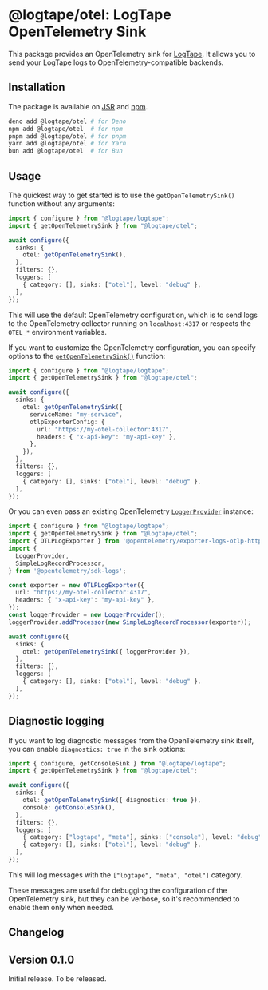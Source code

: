 @logtape/otel: LogTape OpenTelemetry Sink
=========================================

This package provides an OpenTelemetry sink for [LogTape]. It allows you to
send your LogTape logs to OpenTelemetry-compatible backends.

[LogTape]: https://github.com/dahlia/logtape


Installation
------------

The package is available on [JSR] and [npm].

~~~~ bash
deno add @logtape/otel # for Deno
npm add @logtape/otel  # for npm
pnpm add @logtape/otel # for pnpm
yarn add @logtape/otel # for Yarn
bun add @logtape/otel  # for Bun
~~~~

[JSR]: https://jsr.io/@logtape/otel
[npm]: https://www.npmjs.com/package/@logtape/otel


Usage
-----

The quickest way to get started is to use the `getOpenTelemetrySink()` function
without any arguments:

~~~~ typescript
import { configure } from "@logtape/logtape";
import { getOpenTelemetrySink } from "@logtape/otel";

await configure({
  sinks: {
    otel: getOpenTelemetrySink(),
  },
  filters: {},
  loggers: [
    { category: [], sinks: ["otel"], level: "debug" },
  ],
});
~~~~

This will use the default OpenTelemetry configuration, which is to send logs to
the OpenTelemetry collector running on `localhost:4317` or respects the `OTEL_*`
environment variables.

If you want to customize the OpenTelemetry configuration, you can specify
options to the [`getOpenTelemetrySink()`] function:

~~~~ typescript
import { configure } from "@logtape/logtape";
import { getOpenTelemetrySink } from "@logtape/otel";

await configure({
  sinks: {
    otel: getOpenTelemetrySink({
      serviceName: "my-service",
      otlpExporterConfig: {
        url: "https://my-otel-collector:4317",
        headers: { "x-api-key": "my-api-key" },
      },
    }),
  },
  filters: {},
  loggers: [
    { category: [], sinks: ["otel"], level: "debug" },
  ],
});
~~~~

Or you can even pass an existing OpenTelemetry [`LoggerProvider`] instance:

~~~~ typescript
import { configure } from "@logtape/logtape";
import { getOpenTelemetrySink } from "@logtape/otel";
import { OTLPLogExporter } from '@opentelemetry/exporter-logs-otlp-http';
import {
  LoggerProvider,
  SimpleLogRecordProcessor,
} from '@opentelemetry/sdk-logs';

const exporter = new OTLPLogExporter({
  url: "https://my-otel-collector:4317",
  headers: { "x-api-key": "my-api-key" },
});
const loggerProvider = new LoggerProvider();
loggerProvider.addProcessor(new SimpleLogRecordProcessor(exporter));

await configure({
  sinks: {
    otel: getOpenTelemetrySink({ loggerProvider }),
  },
  filters: {},
  loggers: [
    { category: [], sinks: ["otel"], level: "debug" },
  ],
});
~~~~

[`getOpenTelemetrySink()`]: https://jsr.io/@logtape/otel/doc/~/getOpenTelemetrySink
[`LoggerProvider`]: https://open-telemetry.github.io/opentelemetry-js/classes/_opentelemetry_sdk_logs.LoggerProvider.html


Diagnostic logging
------------------

If you want to log diagnostic messages from the OpenTelemetry sink itself,
you can enable `diagnostics: true` in the sink options:

~~~~ typescript
import { configure, getConsoleSink } from "@logtape/logtape";
import { getOpenTelemetrySink } from "@logtape/otel";

await configure({
  sinks: {
    otel: getOpenTelemetrySink({ diagnostics: true }),
    console: getConsoleSink(),
  },
  filters: {},
  loggers: [
    { category: ["logtape", "meta"], sinks: ["console"], level: "debug" },
    { category: [], sinks: ["otel"], level: "debug" },
  ],
});
~~~~

This will log messages with the `["logtape", "meta", "otel"]` category.

These messages are useful for debugging the configuration of the OpenTelemetry
sink, but they can be verbose, so it's recommended to enable them only when
needed.


Changelog
---------

Version 0.1.0
-------------

Initial release. To be released.

